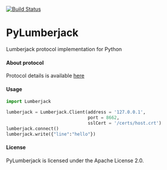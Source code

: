 [![Build Status](https://travis-ci.org/brxie/PyLumberjack.svg?branch=master)](https://travis-ci.org/Marcin1700/PyLumberjack)
# PyLumberjack
Lumberjack protocol implementation for Python



#### About protocol
Protocol details is available [here](https://github.com/elastic/logstash-forwarder/blob/master/PROTOCOL.md)

#### Usage

```python
import Lumberjack

lumberjack = Lumberjack.Client(address = '127.0.0.1',
                               port = 8662,
                               sslCert = '/certs/host.crt')
lumberjack.connect()
lumberjack.write({"line":"hello"})
```

#### License
PyLumberjack is licensed under the Apache License 2.0.

